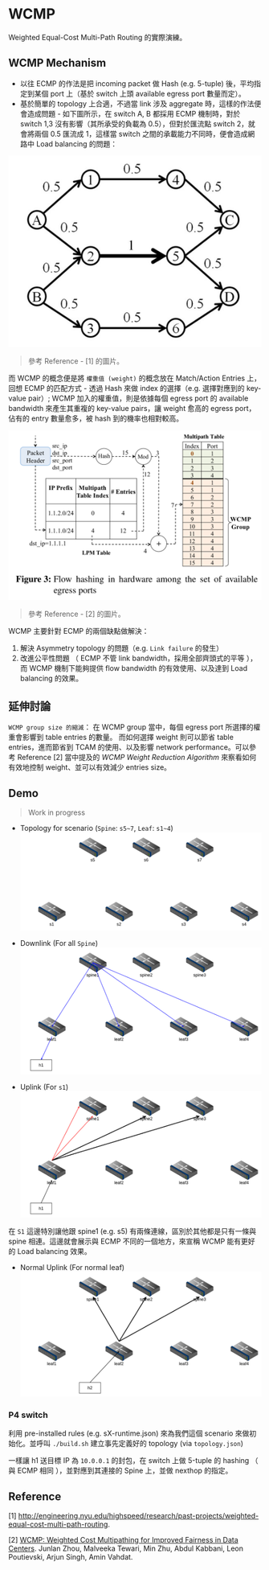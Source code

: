# WCMP

Weighted Equal-Cost Multi-Path Routing 的實際演練。

## WCMP Mechanism 

* 以往 ECMP 的作法是把 incoming packet 做 Hash (e.g. 5-tuple) 後，平均指定到某個 port 上（基於 switch 上頭 available egress port 數量而定）。
* 基於簡單的 topology 上合適，不過當 link 涉及 aggregate 時，這樣的作法便會造成問題 - 如下圖所示，在 switch A, B 都採用 ECMP 機制時，對於 switch 1,3 沒有影響（其所承受的負載為 0.5），但對於匯流點 switch 2，就會將兩個 0.5 匯流成 1，這樣當 switch 之間的承載能力不同時，便會造成網路中 Load balancing 的問題： 

![](res/wcmp_load_balance_problem.png)
> 參考 Reference - [1] 的圖片。

而 WCMP 的概念便是將 `權重值 (weight)` 的概念放在 Match/Action Entries 上，回想 ECMP 的匹配方式 - 透過 Hash 來做 index 的選擇（e.g. 選擇對應到的 key-value pair）; WCMP 加入的權重值，則是依據每個 egress port 的 available bandwidth 來產生其重複的 key-value pairs，讓 weight 愈高的 egress port，佔有的 entry 數量愈多，被 hash 到的機率也相對較高。

![](res/wcmp.png)
> 參考 Reference - [2] 的圖片。

WCMP 主要針對 ECMP 的兩個缺點做解決： 
1. 解決 Asymmetry topology 的問題（e.g. `Link failure` 的發生）
2. 改進公平性問題 （ ECMP 不管 link bandwidth，採用全部齊頭式的平等 ），而 WCMP 機制下能夠提供 flow bandwidth 的有效使用、以及達到 Load balancing 的效果。

## 延伸討論 

`WCMP group size 的縮減`： 在 WCMP group 當中，每個 egress port 所選擇的權重會影響到 table entries 的數量。 而如何選擇 weight 則可以節省 table entries，進而節省到 TCAM 的使用、以及影響 network performance。可以參考 Reference [2] 當中提及的 *WCMP Weight Reduction Algorithm* 來察看如何有效地控制 weight、並可以有效減少 entries size。

## Demo 

> Work in progress

* Topology for scenario (`Spine`: `s5~7`, `Leaf`: `s1~4`)
![](res/switch_mapping.png)

* Downlink (For all `Spine`)
![](res/wcmp_downlink.png)

* Uplink (For `s1`)
![](res/wcmp_uplink.png)

在 `S1` 這邊特別讓他跟 spine1 (e.g. s5) 有兩條連線，區別於其他都是只有一條與 spine 相連。這邊就會展示與 ECMP 不同的一個地方，來宣稱 WCMP 能有更好的 Load balancing 效果。

* Normal Uplink (For normal leaf)
![](res/wcmp_uplink_normal.png)

### P4 switch 

利用 pre-installed rules (e.g. sX-runtime.json) 來為我們這個 scenario 來做初始化。並呼叫 `./build.sh` 建立事先定義好的 topology (via `topology.json`)

一樣讓 h1 送目標 IP 為 `10.0.0.1` 的封包，在 switch 上做 5-tuple 的 hashing （ 與 ECMP 相同 ），並對應到其連接的 Spine 上，並做 nexthop 的指定。


## Reference
[1] http://engineering.nyu.edu/highspeed/research/past-projects/weighted-equal-cost-multi-path-routing.

[2] [WCMP: Weighted Cost Multipathing for Improved Fairness in Data Centers](http://www.sysnet.ucsd.edu/sysnet/miscpapers/wcmp-eurosys-final.pdf). Junlan Zhou, Malveeka Tewari, Min Zhu, Abdul Kabbani, Leon Poutievski, Arjun Singh, Amin Vahdat.